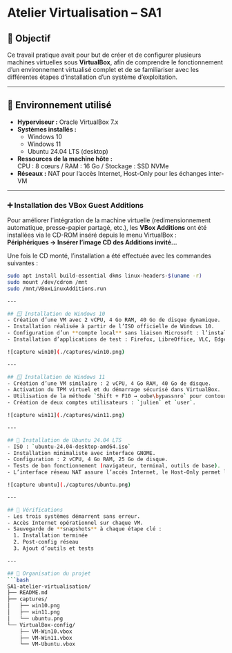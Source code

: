 
# Atelier Virtualisation – SA1

## 🎯 Objectif
Ce travail pratique avait pour but de créer et de configurer plusieurs machines virtuelles sous **VirtualBox**, afin de comprendre le fonctionnement d’un environnement virtualisé complet et de se familiariser avec les différentes étapes d’installation d’un système d’exploitation.

---

## 🧰 Environnement utilisé
- **Hyperviseur :** Oracle VirtualBox 7.x  
- **Systèmes installés :**
  - Windows 10
  - Windows 11
  - Ubuntu 24.04 LTS (desktop)
- **Ressources de la machine hôte :**  
  CPU : 8 cœurs / RAM : 16 Go / Stockage : SSD NVMe  
- **Réseaux :** NAT pour l’accès Internet, Host-Only pour les échanges inter-VM

---

### ➕ Installation des VBox Guest Additions
Pour améliorer l’intégration de la machine virtuelle (redimensionnement automatique, presse-papier partagé, etc.), les **VBox Additions** ont été installées via le CD-ROM inséré depuis le menu VirtualBox :  
**Périphériques → Insérer l’image CD des Additions invité...**

Une fois le CD monté, l’installation a été effectuée avec les commandes suivantes :

```bash
sudo apt install build-essential dkms linux-headers-$(uname -r)
sudo mount /dev/cdrom /mnt
sudo /mnt/VBoxLinuxAdditions.run

---

## 🪟 Installation de Windows 10
- Création d’une VM avec 2 vCPU, 4 Go RAM, 40 Go de disque dynamique.  
- Installation réalisée à partir de l’ISO officielle de Windows 10.  
- Configuration d’un **compte local** sans liaison Microsoft : l’installation a été effectuée sans connexion réseau.
- Installation d’applications de test : Firefox, LibreOffice, VLC, Edge, Adobe Acrobat.

![capture win10](./captures/win10.png)

---

## 🪟 Installation de Windows 11
- Création d’une VM similaire : 2 vCPU, 4 Go RAM, 40 Go de disque.  
- Activation du TPM virtuel et du démarrage sécurisé dans VirtualBox.  
- Utilisation de la méthode `Shift + F10 → oobe\bypassnro` pour contourner la connexion obligatoire à un compte Microsoft.  
- Création de deux comptes utilisateurs : `julien` et `user`.

![capture win11](./captures/win11.png)

---

## 🐧 Installation de Ubuntu 24.04 LTS
- ISO : `ubuntu-24.04-desktop-amd64.iso`  
- Installation minimaliste avec interface GNOME.  
- Configuration : 2 vCPU, 4 Go RAM, 25 Go de disque.  
- Tests de bon fonctionnement (navigateur, terminal, outils de base).  
- L’interface réseau NAT assure l’accès Internet, le Host-Only permet les échanges locaux.

![capture ubuntu](./captures/ubuntu.png)

---

## 🧩 Vérifications
- Les trois systèmes démarrent sans erreur.  
- Accès Internet opérationnel sur chaque VM.  
- Sauvegarde de **snapshots** à chaque étape clé :  
  1. Installation terminée  
  2. Post-config réseau  
  3. Ajout d’outils et tests

---

## 📁 Organisation du projet
```bash
SA1-atelier-virtualisation/
├── README.md
├── captures/
│   ├── win10.png
│   ├── win11.png
│   └── ubuntu.png
└── VirtualBox-config/
    ├── VM-Win10.vbox
    ├── VM-Win11.vbox
    └── VM-Ubuntu.vbox

